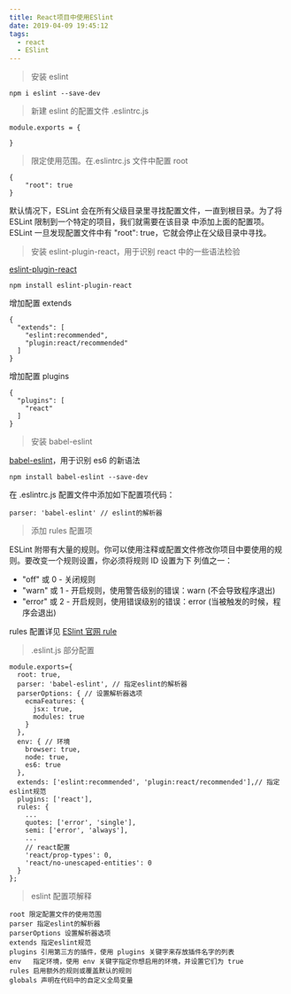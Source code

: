 ```yaml
---
title: React项目中使用ESlint
date: 2019-04-09 19:45:12
tags:
  - react
  - ESlint
---
```


> 安装 eslint

```
npm i eslint --save-dev
```

> 新建 eslint 的配置文件 .eslintrc.js

```
module.exports = {

}
```

<!--more-->

> 限定使用范围。在.eslintrc.js 文件中配置 root

```
{
    "root": true
}
```

默认情况下，ESLint 会在所有父级目录里寻找配置文件，一直到根目录。为了将 ESLint 限制到一个特定的项目，我们就需要在该目录
中添加上面的配置项。ESLint 一旦发现配置文件中有 "root": true，它就会停止在父级目录中寻找。

> 安装 eslint-plugin-react，用于识别 react 中的一些语法检验

[eslint-plugin-react](https://github.com/yannickcr/eslint-plugin-react)

```
npm install eslint-plugin-react
```

增加配置 extends

```
{
  "extends": [
    "eslint:recommended",
    "plugin:react/recommended"
  ]
}
```

增加配置 plugins

```
{
  "plugins": [
    "react"
  ]
}
```

> 安装 babel-eslint

[babel-eslint](https://github.com/babel/babel-eslint)，用于识别 es6 的新语法

```
npm install babel-eslint --save-dev
```

在 .eslintrc.js 配置文件中添加如下配置项代码：

```
parser: 'babel-eslint' // eslint的解析器
```

> 添加 rules 配置项

ESLint 附带有大量的规则。你可以使用注释或配置文件修改你项目中要使用的规则。要改变一个规则设置，你必须将规则 ID 设置为下
列值之一：

- "off" 或 0 - 关闭规则
- "warn" 或 1 - 开启规则，使用警告级别的错误：warn (不会导致程序退出)
- "error" 或 2 - 开启规则，使用错误级别的错误：error (当被触发的时候，程序会退出)

rules 配置详见 [ESlint 官网 rule](https://cn.eslint.org/docs/rules/)

> .eslint.js 部分配置

```
module.exports={
  root: true,
  parser: 'babel-eslint', // 指定eslint的解析器
  parserOptions: { // 设置解析器选项
    ecmaFeatures: {
      jsx: true,
      modules: true
    }
  },
  env: { // 环境
    browser: true,
    node: true,
    es6: true
  },
  extends: ['eslint:recommended', 'plugin:react/recommended'],// 指定eslint规范
  plugins: ['react'],
  rules: {
    ...
    quotes: ['error', 'single'],
    semi: ['error', 'always'],
    ...
    // react配置
    'react/prop-types': 0,
    'react/no-unescaped-entities': 0
  }
};
```

> eslint 配置项解释

```
root 限定配置文件的使用范围
parser 指定eslint的解析器
parserOptions 设置解析器选项
extends 指定eslint规范
plugins 引用第三方的插件，使用 plugins 关键字来存放插件名字的列表
env   指定环境，使用 env 关键字指定你想启用的环境，并设置它们为 true
rules 启用额外的规则或覆盖默认的规则
globals 声明在代码中的自定义全局变量
```
